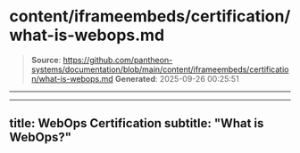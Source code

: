 # content/iframeembeds/certification/what-is-webops.md

> **Source**: https://github.com/pantheon-systems/documentation/blob/main/content/iframeembeds/certification/what-is-webops.md
> **Generated**: 2025-09-26 00:25:51

---

---
title: WebOps Certification
subtitle: "What is WebOps?"
---

<Partial file="certification-guide/what-is-webops.md" />
